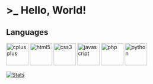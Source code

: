 # >_ Hello, World!

## Languages
<p align="left">
    <img src="https://upload.wikimedia.org/wikipedia/commons/1/18/ISO_C%2B%2B_Logo.svg" alt="cplusplus" width="60"/>
    <img src="https://upload.wikimedia.org/wikipedia/commons/3/38/HTML5_Badge.svg" alt="html5" width="60"/>
    <img src="https://upload.wikimedia.org/wikipedia/commons/6/62/CSS3_logo.svg" alt="css3" width="60"/>
    <img src="https://upload.wikimedia.org/wikipedia/commons/9/99/Unofficial_JavaScript_logo_2.svg" alt="javascript" width="60"/>
    <img src="img.icons8.com/external-flat-juicy-fish/452/external-php-coding-and-development-flat-flat-juicy-fish.png" alt="php" width="60"/>
    <img src="https://upload.wikimedia.org/wikipedia/commons/c/c3/Python-logo-notext.svg" alt="python" width="60"/>
</p>

[![Stats](https://github-readme-stats.vercel.app/api/top-langs?username=pouletenslip&show_icons=true&locale=en&bg_color=0d1117&text_color=ffffff&layout=compact)](https://github.com/PouletEnSlip/)
